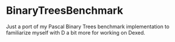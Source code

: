 # BinaryTreesBenchmark
Just a port of my Pascal Binary Trees benchmark implementation to familiarize myself with D a bit more for working on Dexed.
